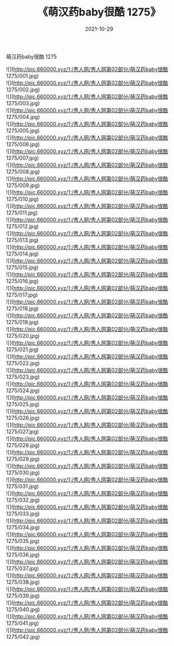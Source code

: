 ﻿---
layout: post
title:  《萌汉药baby很酷 1275》
date:   2021-10-29
img: http://pic.660000.xyz/1:/秀人网/秀人网第02部分/萌汉药baby很酷 1275/000.jpg
categories: [美女, 清纯, 唯美]
---

萌汉药baby很酷 1275

  ![](http://pic.660000.xyz/1:/秀人网/秀人网第02部分/萌汉药baby很酷 1275/001.jpg) <br> ![](http://pic.660000.xyz/1:/秀人网/秀人网第02部分/萌汉药baby很酷 1275/002.jpg) <br> ![](http://pic.660000.xyz/1:/秀人网/秀人网第02部分/萌汉药baby很酷 1275/003.jpg) <br> ![](http://pic.660000.xyz/1:/秀人网/秀人网第02部分/萌汉药baby很酷 1275/004.jpg) <br> ![](http://pic.660000.xyz/1:/秀人网/秀人网第02部分/萌汉药baby很酷 1275/005.jpg) <br> ![](http://pic.660000.xyz/1:/秀人网/秀人网第02部分/萌汉药baby很酷 1275/006.jpg) <br> ![](http://pic.660000.xyz/1:/秀人网/秀人网第02部分/萌汉药baby很酷 1275/007.jpg) <br> ![](http://pic.660000.xyz/1:/秀人网/秀人网第02部分/萌汉药baby很酷 1275/008.jpg) <br> ![](http://pic.660000.xyz/1:/秀人网/秀人网第02部分/萌汉药baby很酷 1275/009.jpg) <br> ![](http://pic.660000.xyz/1:/秀人网/秀人网第02部分/萌汉药baby很酷 1275/010.jpg) <br> ![](http://pic.660000.xyz/1:/秀人网/秀人网第02部分/萌汉药baby很酷 1275/011.jpg) <br> ![](http://pic.660000.xyz/1:/秀人网/秀人网第02部分/萌汉药baby很酷 1275/012.jpg) <br> ![](http://pic.660000.xyz/1:/秀人网/秀人网第02部分/萌汉药baby很酷 1275/013.jpg) <br> ![](http://pic.660000.xyz/1:/秀人网/秀人网第02部分/萌汉药baby很酷 1275/014.jpg) <br> ![](http://pic.660000.xyz/1:/秀人网/秀人网第02部分/萌汉药baby很酷 1275/015.jpg) <br> ![](http://pic.660000.xyz/1:/秀人网/秀人网第02部分/萌汉药baby很酷 1275/016.jpg) <br> ![](http://pic.660000.xyz/1:/秀人网/秀人网第02部分/萌汉药baby很酷 1275/017.jpg) <br> ![](http://pic.660000.xyz/1:/秀人网/秀人网第02部分/萌汉药baby很酷 1275/018.jpg) <br> ![](http://pic.660000.xyz/1:/秀人网/秀人网第02部分/萌汉药baby很酷 1275/019.jpg) <br> ![](http://pic.660000.xyz/1:/秀人网/秀人网第02部分/萌汉药baby很酷 1275/020.jpg) <br> ![](http://pic.660000.xyz/1:/秀人网/秀人网第02部分/萌汉药baby很酷 1275/021.jpg) <br> ![](http://pic.660000.xyz/1:/秀人网/秀人网第02部分/萌汉药baby很酷 1275/022.jpg) <br> ![](http://pic.660000.xyz/1:/秀人网/秀人网第02部分/萌汉药baby很酷 1275/023.jpg) <br> ![](http://pic.660000.xyz/1:/秀人网/秀人网第02部分/萌汉药baby很酷 1275/024.jpg) <br> ![](http://pic.660000.xyz/1:/秀人网/秀人网第02部分/萌汉药baby很酷 1275/025.jpg) <br> ![](http://pic.660000.xyz/1:/秀人网/秀人网第02部分/萌汉药baby很酷 1275/026.jpg) <br> ![](http://pic.660000.xyz/1:/秀人网/秀人网第02部分/萌汉药baby很酷 1275/027.jpg) <br> ![](http://pic.660000.xyz/1:/秀人网/秀人网第02部分/萌汉药baby很酷 1275/028.jpg) <br> ![](http://pic.660000.xyz/1:/秀人网/秀人网第02部分/萌汉药baby很酷 1275/029.jpg) <br> ![](http://pic.660000.xyz/1:/秀人网/秀人网第02部分/萌汉药baby很酷 1275/030.jpg) <br> ![](http://pic.660000.xyz/1:/秀人网/秀人网第02部分/萌汉药baby很酷 1275/031.jpg) <br> ![](http://pic.660000.xyz/1:/秀人网/秀人网第02部分/萌汉药baby很酷 1275/032.jpg) <br> ![](http://pic.660000.xyz/1:/秀人网/秀人网第02部分/萌汉药baby很酷 1275/033.jpg) <br> ![](http://pic.660000.xyz/1:/秀人网/秀人网第02部分/萌汉药baby很酷 1275/034.jpg) <br> ![](http://pic.660000.xyz/1:/秀人网/秀人网第02部分/萌汉药baby很酷 1275/035.jpg) <br> ![](http://pic.660000.xyz/1:/秀人网/秀人网第02部分/萌汉药baby很酷 1275/036.jpg) <br> ![](http://pic.660000.xyz/1:/秀人网/秀人网第02部分/萌汉药baby很酷 1275/037.jpg) <br> ![](http://pic.660000.xyz/1:/秀人网/秀人网第02部分/萌汉药baby很酷 1275/038.jpg) <br> ![](http://pic.660000.xyz/1:/秀人网/秀人网第02部分/萌汉药baby很酷 1275/039.jpg) <br> ![](http://pic.660000.xyz/1:/秀人网/秀人网第02部分/萌汉药baby很酷 1275/040.jpg) <br> ![](http://pic.660000.xyz/1:/秀人网/秀人网第02部分/萌汉药baby很酷 1275/041.jpg) <br> ![](http://pic.660000.xyz/1:/秀人网/秀人网第02部分/萌汉药baby很酷 1275/042.jpg) <br>